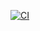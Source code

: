 [![CI](https://github.com/YahyaQandel/CucumberExamples/actions/workflows/maven.yml/badge.svg?branch=exercise-answer)](https://github.com/YahyaQandel/CucumberExamples/actions/workflows/maven.yml)